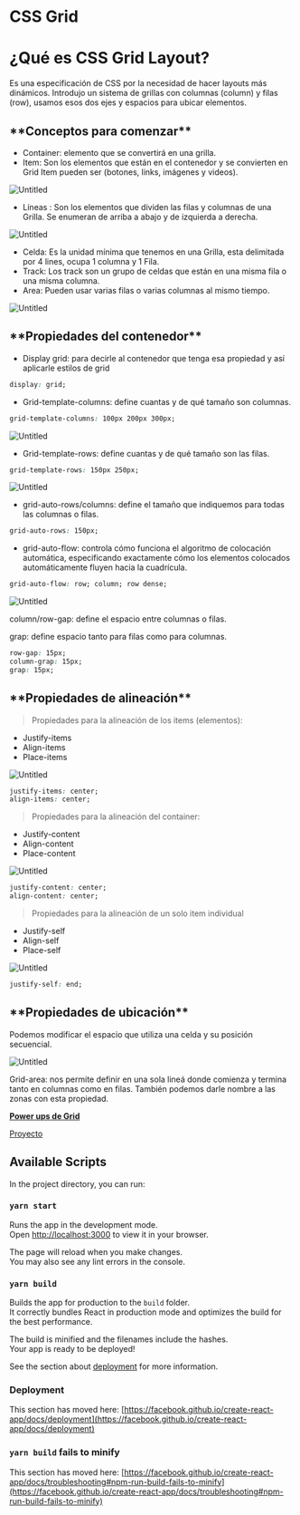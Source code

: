 # CSS Grid

# ¿Qué es CSS Grid Layout?

Es una especificación de CSS por la necesidad de hacer layouts más dinámicos. Introdujo un sistema de grillas con columnas (column) y filas (row), usamos esos dos ejes y espacios para ubicar elementos.

## \***\*Conceptos para comenzar\*\***

- Container: elemento que se convertirá en una grilla.
- Item: Son los elementos que están en el contenedor y se convierten en Grid Item pueden ser (botones, links, imágenes y videos).

![Untitled](CSS%20Grid%204729379fd2af441a8b182a50d0bd904b/Untitled.png)

- Líneas : Son los elementos que dividen las filas y columnas de una Grilla. Se enumeran de arriba a abajo y de izquierda a derecha.

![Untitled](CSS%20Grid%204729379fd2af441a8b182a50d0bd904b/Untitled%201.png)

- Celda: Es la unidad mínima que tenemos en una Grilla, esta delimitada por 4 lines, ocupa 1 columna y 1 Fila.
- Track: Los track son un grupo de celdas que están en una misma fila o una misma columna.
- Area: Pueden usar varias filas o varias columnas al mismo tiempo.

![Untitled](CSS%20Grid%204729379fd2af441a8b182a50d0bd904b/Untitled%202.png)

## \***\*Propiedades del contenedor\*\***

- Display grid: para decirle al contenedor que tenga esa propiedad y así aplicarle estilos de grid

```css
display: grid;
```

- Grid-template-columns: define cuantas y de qué tamaño son columnas.

```css
grid-template-columns: 100px 200px 300px;
```

![Untitled](CSS%20Grid%204729379fd2af441a8b182a50d0bd904b/Untitled%203.png)

- Grid-template-rows: define cuantas y de qué tamaño son las filas.

```css
grid-template-rows: 150px 250px;
```

![Untitled](CSS%20Grid%204729379fd2af441a8b182a50d0bd904b/Untitled%204.png)

- grid-auto-rows/columns: define el tamaño que indiquemos para todas las columnas o filas.

```css
grid-auto-rows: 150px;
```

- grid-auto-flow: controla cómo funciona el algoritmo de colocación automática, especificando exactamente cómo los elementos colocados automáticamente fluyen hacia la cuadrícula.

```css
grid-auto-flow: row; column; row dense;
```

![Untitled](CSS%20Grid%204729379fd2af441a8b182a50d0bd904b/Untitled%205.png)

column/row-gap: define el espacio entre columnas o filas.

grap: define espacio tanto para filas como para columnas.

```css
row-gap: 15px;
column-grap: 15px;
grap: 15px;
```

## \***\*Propiedades de alineación\*\***

> Propiedades para la alineación de los items (elementos):

- Justify-items
- Align-items
- Place-items

![Untitled](CSS%20Grid%204729379fd2af441a8b182a50d0bd904b/Untitled%206.png)

```css
justify-items: center;
align-items: center;
```

> Propiedades para la alineación del container:

- Justify-content
- Align-content
- Place-content

![Untitled](CSS%20Grid%204729379fd2af441a8b182a50d0bd904b/Untitled%207.png)

```css
justify-content: center;
align-content: center;
```

> Propiedades para la alineación de un solo item individual

- Justify-self
- Align-self
- Place-self

![Untitled](CSS%20Grid%204729379fd2af441a8b182a50d0bd904b/Untitled%208.png)

```css
justify-self: end;
```

## \***\*Propiedades de ubicación\*\***

Podemos modificar el espacio que utiliza una celda y su posición secuencial.

![Untitled](CSS%20Grid%204729379fd2af441a8b182a50d0bd904b/Untitled%209.png)

Grid-area: nos permite definir en una sola lineá donde comienza y termina tanto en columnas como en filas. También podemos darle nombre a las zonas con esta propiedad.

[**Power ups de Grid**](CSS%20Grid%204729379fd2af441a8b182a50d0bd904b/Power%20ups%20de%20Grid%20934cc5e82d31417dbe2b7b6e92949f11.md)

[Proyecto](CSS%20Grid%204729379fd2af441a8b182a50d0bd904b/Proyecto%20c365899da3a84aa28e3359a45cbae4f1.md)

## Available Scripts

In the project directory, you can run:

### `yarn start`

Runs the app in the development mode.\
Open [http://localhost:3000](http://localhost:3000) to view it in your browser.

The page will reload when you make changes.\
You may also see any lint errors in the console.

### `yarn build`

Builds the app for production to the `build` folder.\
It correctly bundles React in production mode and optimizes the build for the best performance.

The build is minified and the filenames include the hashes.\
Your app is ready to be deployed!

See the section about [deployment](https://facebook.github.io/create-react-app/docs/deployment) for more information.

### Deployment

This section has moved here: [https://facebook.github.io/create-react-app/docs/deployment](https://facebook.github.io/create-react-app/docs/deployment)

### `yarn build` fails to minify

This section has moved here: [https://facebook.github.io/create-react-app/docs/troubleshooting#npm-run-build-fails-to-minify](https://facebook.github.io/create-react-app/docs/troubleshooting#npm-run-build-fails-to-minify)
